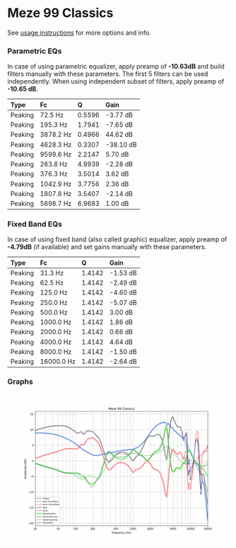 # Meze 99 Classics
See [usage instructions](https://github.com/jaakkopasanen/AutoEq#usage) for more options and info.

### Parametric EQs
In case of using parametric equalizer, apply preamp of **-10.63dB** and build filters manually
with these parameters. The first 5 filters can be used independently.
When using independent subset of filters, apply preamp of **-10.65 dB**.

| Type    | Fc        |      Q | Gain      |
|:--------|:----------|:-------|:----------|
| Peaking | 72.5 Hz   | 0.5596 | -3.77 dB  |
| Peaking | 195.3 Hz  | 1.7941 | -7.65 dB  |
| Peaking | 3878.2 Hz | 0.4966 | 44.62 dB  |
| Peaking | 4628.3 Hz | 0.3307 | -38.10 dB |
| Peaking | 9599.6 Hz | 2.2147 | 5.70 dB   |
| Peaking | 263.8 Hz  | 4.9939 | -2.28 dB  |
| Peaking | 376.3 Hz  | 3.5014 | 3.62 dB   |
| Peaking | 1042.9 Hz | 3.7756 | 2.36 dB   |
| Peaking | 1807.8 Hz | 3.5407 | -2.14 dB  |
| Peaking | 5698.7 Hz | 6.9683 | 1.00 dB   |

### Fixed Band EQs
In case of using fixed band (also called graphic) equalizer, apply preamp of **-4.79dB**
(if available) and set gains manually with these parameters.

| Type    | Fc         |      Q | Gain     |
|:--------|:-----------|:-------|:---------|
| Peaking | 31.3 Hz    | 1.4142 | -1.53 dB |
| Peaking | 62.5 Hz    | 1.4142 | -2.49 dB |
| Peaking | 125.0 Hz   | 1.4142 | -4.60 dB |
| Peaking | 250.0 Hz   | 1.4142 | -5.07 dB |
| Peaking | 500.0 Hz   | 1.4142 | 3.00 dB  |
| Peaking | 1000.0 Hz  | 1.4142 | 1.86 dB  |
| Peaking | 2000.0 Hz  | 1.4142 | 0.66 dB  |
| Peaking | 4000.0 Hz  | 1.4142 | 4.64 dB  |
| Peaking | 8000.0 Hz  | 1.4142 | -1.50 dB |
| Peaking | 16000.0 Hz | 1.4142 | -2.64 dB |

### Graphs
![](./Meze%2099%20Classics.png)